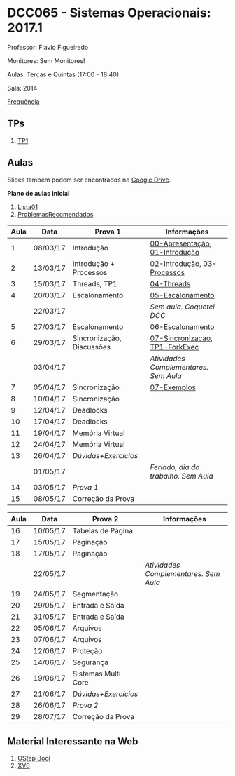 # DCC065 - Sistemas Operacionais: 2017.1

Professor: Flavio Figueiredo

Monitores: Sem Monitores!

Aulas: Terças e Quintas (17:00 - 18:40)

Sala: 2014

[Frequência](https://docs.google.com/spreadsheets/d/1HLKp8ExZbFL5IFhegWG0cHBfpHrkYq0c07fOMNdCDbA)

## TPs

  1. [TP1](https://github.com/flaviovdf/SO-2017-1/tree/master/tp1)

## Aulas

Slides também podem ser encontrados no [Google Drive](https://drive.google.com/drive/folders/0B0ryAvcYobs0c1oxSU9LaWdFbWs).

**Plano de aulas inicial**

  1. [Lista01]
  1. [ProblemasRecomendados]

| Aula | Data     |  Prova 1                  | Informações                                            |
|------|----------|---------------------------|--------------------------------------------------------|
| 1    | 08/03/17 | Introdução                | [00-Apresentação], [01-Introdução]                     |
| 2    | 13/03/17 | Introdução + Processos    | [02-Introdução], [03-Processos]                        |
| 3    | 15/03/17 | Threads, TP1              | [04-Threads]                                           |
| 4    | 20/03/17 | Escalonamento             | [05-Escalonamento]                                     |
|      | 22/03/17 |                           | *Sem aula. Coquetel DCC*                               |
| 5    | 27/03/17 | Escalonamento             | [06-Escalonamento]                                     |
| 6    | 29/03/17 | Sincronização, Discussões | [07-Sincronizacao], [TP1-ForkExec]                     |
|      | 03/04/17 |                           | *Atividades Complementares. Sem Aula*                  |
| 7    | 05/04/17 | Sincronização             | [07-Exemplos]                                          |
| 8    | 10/04/17 | Sincronização             |                                                        |
| 9    | 12/04/17 | Deadlocks                 |                                                        |
| 10   | 17/04/17 | Deadlocks                 |                                                        |
| 11   | 19/04/17 | Memória Virtual           |                                                        |
| 12   | 24/04/17 | Memória Virtual           |                                                        |
| 13   | 26/04/17 | *Dúvidas+Exercícios*      |                                                        |
|      | 01/05/17 |                           | *Feriado, dia do trabalho. Sem Aula*                   |
| 14   | 03/05/17 | *Prova 1*                 |                                                        |
| 15   | 08/05/17 | Correção da Prova         |                                                        |

| Aula | Data     |  Prova 2                  | Informações                                            |
|------|----------|---------------------------|--------------------------------------------------------|
| 16   | 10/05/17 | Tabelas de Página         |                                                        |
| 17   | 15/05/17 | Paginação                 |                                                        |
| 18   | 17/05/17 | Paginação                 |                                                        |
|      | 22/05/17 |                           | *Atividades Complementares. Sem Aula*                  |
| 19   | 24/05/17 | Segmentação               |                                                        |
| 20   | 29/05/17 | Entrada e Saída           |                                                        |
| 21   | 31/05/17 | Entrada e Saída           |                                                        |
| 22   | 05/06/17 | Arquivos                  |                                                        |
| 23   | 07/06/17 | Arquivos                  |                                                        |
| 24   | 12/06/17 | Proteção                  |                                                        |
| 25   | 14/06/17 | Segurança                 |                                                        |
| 26   | 19/06/17 | Sistemas Multi Core       |                                                        |
| 27   | 21/06/17 | *Dúvidas+Exercícios*      |                                                        |
| 28   | 26/06/17 | *Prova 2*                 |                                                        |
| 29   | 28/07/17 | Correção da Prova         |                                                        |


## Material Interessante na Web

  1. [OStep Bool](http://pages.cs.wisc.edu/~remzi/OSTEP/)
  1. [XV6](https://github.com/mit-pdos/xv6-public)

[00-Apresentação]: ./slides/00-Apresentacao.pdf
[01-Introdução]: ./slides/01-Introducao.pdf
[02-Introdução]: ./slides/02-Introducao.pdf
[03-Processos]: ./slides/03-Processos.pdf
[04-Threads]: ./slides/04-Threads.pdf
[05-Escalonamento]: ./slides/05-Escalonamento.pdf
[06-Escalonamento]: ./slides/06-Escalonamento2.pdf
[07-Sincronizacao]: ./slides/07-Sincronizacao.pdf
[TP1-ForkExec]: https://github.com/flaviovdf/SO-2017-1/blob/master/examples/fork_exec/exemplo_de_fork_com_pipe.c
[07-Exemplos]: https://github.com/flaviovdf/SO-2017-1/blob/master/examples/problemssync/
[ProblemasRecomendados]: https://github.com/flaviovdf/SO-2017-1/blob/master/listas/ProblemasRecomendados.md
[Lista01]: https://github.com/flaviovdf/SO-2017-1/blob/master/listas/Lista1.md
